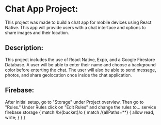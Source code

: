 <h1> Chat App Project: </h1>

<p>This project was made to build a chat app for mobile devices using React Native. This app will provide users with a chat interface and options to share images and their location. </p>

<h2> Description: </h2>

<p> This project includes the use of React Native, Expo, and a Google Firestore Database. A user will be able to enter their name and choose a background color before enterting the chat. The user will also be able to send message, photos, and share geolocation once inside the chat application.  

  
<h2> Firebase: </h2>

<p> After initial setup, go to "Storage" under Project overview. Then go to "Rules." Under Rules click on "Edit Rules" and change the rules to...
  service firebase.storage {
  match /b/{bucket}/o {
  match /{allPaths=**} {
  allow read, write;
  }
  }
  }
